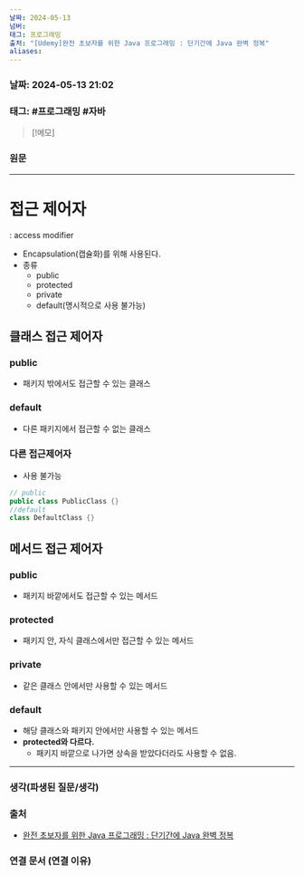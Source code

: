 ```yaml
---
날짜: 2024-05-13
넘버: 
태그: 프로그래밍
출처: "[Udemy]완전 초보자를 위한 Java 프로그래밍 : 단기간에 Java 완벽 정복"
aliases:
---
```

### 날짜:  2024-05-13 21:02

### 태그: #프로그래밍  #자바

>[!메모]
>

### 원문
---
# 접근 제어자
: access modifier
- Encapsulation(캡슐화)를 위해 사용된다.
- 종류
	- public
	- protected
	- private
	- default(명시적으로 사용 불가능)
## 클래스 접근 제어자
### public
- 패키지 밖에서도 접근할 수 있는 클래스
### default
- 다른 패키지에서 접근할 수 없는 클래스
### 다른 접근제어자
- 사용 불가능
```java
// public
public class PublicClass {}
//default
class DefaultClass {}
```
## 메서드 접근 제어자
### public
- 패키지 바깥에서도 접근할 수 있는 메서드
### protected
- 패키지 안, 자식 클래스에서만 접근할 수 있는 메서드
### private
- 같은 클래스 안에서만 사용할 수 있는 메서드
### default
- 해당 클래스와 패키지 안에서만 사용할 수 있는 메서드
- **protected와 다르다.**
	- 패키지 바깥으로 나가면 상속을 받았다더라도 사용할 수 없음.	

---
### 생각(파생된 질문/생각)

### 출처
- [완전 초보자를 위한 Java 프로그래밍 : 단기간에 Java 완벽 정복](https://www.udemy.com/course/best-java-programming/?couponCode=ST6MT42324)

### 연결 문서 (연결 이유)
